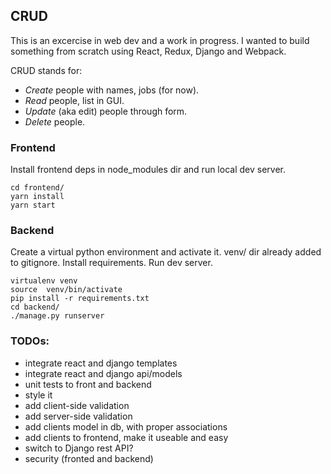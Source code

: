 ## CRUD

This is an excercise in web dev and a work in progress.  I wanted to build something from scratch using React, Redux, Django and Webpack.

CRUD stands for:

  - *Create* people with names, jobs (for now).
  - *Read* people, list in GUI.
  - *Update* (aka edit) people through form.
  - *Delete* people.


### Frontend

Install frontend deps in node_modules dir and run local dev server.

```
cd frontend/
yarn install
yarn start
```
### Backend

Create a virtual python environment and activate it.  venv/ dir already added to gitignore. Install requirements. Run dev server.

```
virtualenv venv
source  venv/bin/activate
pip install -r requirements.txt
cd backend/
./manage.py runserver
```

### TODOs:
  - integrate react and django templates
  - integrate react and django api/models
  - unit tests to front and backend
  - style it
  - add client-side validation
  - add server-side validation
  - add clients model in db, with proper associations
  - add clients to frontend, make it useable and easy
  - switch to Django rest API?
  - security (fronted and backend)
